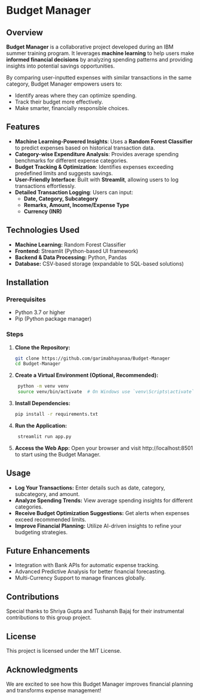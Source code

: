 # Budget Manager  

## Overview  
**Budget Manager** is a collaborative project developed during an IBM summer training program. It leverages **machine learning** to help users make **informed financial decisions** by analyzing spending patterns and providing insights into potential savings opportunities.  

By comparing user-inputted expenses with similar transactions in the same category, Budget Manager empowers users to:  
- Identify areas where they can optimize spending.  
- Track their budget more effectively.  
- Make smarter, financially responsible choices.  

## Features  
- **Machine Learning-Powered Insights**: Uses a **Random Forest Classifier** to predict expenses based on historical transaction data.  
- **Category-wise Expenditure Analysis**: Provides average spending benchmarks for different expense categories.  
- **Budget Tracking & Optimization**: Identifies expenses exceeding predefined limits and suggests savings.  
- **User-Friendly Interface**: Built with **Streamlit**, allowing users to log transactions effortlessly.  
- **Detailed Transaction Logging**: Users can input:  
  - **Date, Category, Subcategory**  
  - **Remarks, Amount, Income/Expense Type**  
  - **Currency (INR)**  

## Technologies Used  
- **Machine Learning:** Random Forest Classifier  
- **Frontend:** Streamlit (Python-based UI framework)  
- **Backend & Data Processing:** Python, Pandas  
- **Database:** CSV-based storage (expandable to SQL-based solutions)  

## Installation  

### Prerequisites  
- Python 3.7 or higher  
- Pip (Python package manager)  

### Steps  
1. **Clone the Repository:**  
   ```bash
   git clone https://github.com/garimabhayanaa/Budget-Manager
   cd Budget-Manager
2. **Create a Virtual Environment (Optional, Recommended):**
   ```bash
    python -m venv venv
    source venv/bin/activate  # On Windows use `venv\Scripts\activate`
3. **Install Dependencies:**
   ```bash
   pip install -r requirements.txt
4. **Run the Application:**
   ```bash
    streamlit run app.py
5. **Access the Web App:**
    Open your browser and visit http://localhost:8501 to start using the Budget Manager.

## Usage
- **Log Your Transactions:** Enter details such as date, category, subcategory, and amount.
- **Analyze Spending Trends:** View average spending insights for different categories.
- **Receive Budget Optimization Suggestions:** Get alerts when expenses exceed recommended limits.
- **Improve Financial Planning:** Utilize AI-driven insights to refine your budgeting strategies.

## Future Enhancements
- Integration with Bank APIs for automatic expense tracking.
- Advanced Predictive Analysis for better financial forecasting.
- Multi-Currency Support to manage finances globally.

## Contributions
Special thanks to Shriya Gupta and Tushansh Bajaj for their instrumental contributions to this group project.

## License
This project is licensed under the MIT License.

## Acknowledgments
We are excited to see how this Budget Manager improves financial planning and transforms expense management!
